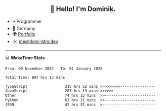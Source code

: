 <h2 align="center">👋 Hello! I'm Dominik.</h2>

- ⚡ Programmer
- 📍 Germany
- 🌍 [Portfolio](https://domi-btnr.dev)
- ✉️ [me@domi-btnr.dev](mailto://me@domi-btnr.dev)

---
📊 **WakaTime Stats**
<!--START_SECTION:waka-->

```txt
From: 09 November 2022 - To: 01 January 2025

Total Time: 897 hrs 13 mins

TypeScript                 315 hrs 52 mins >>>>>>>>>----------------   35.21 %
JavaScript                 207 hrs 19 mins >>>>>>-------------------   23.11 %
Other                      74 hrs 13 mins  >>-----------------------   08.27 %
Python                     63 hrs 21 mins  >>-----------------------   07.06 %
JSON                       42 hrs 51 mins  >------------------------   04.78 %
```

<!--END_SECTION:waka-->
